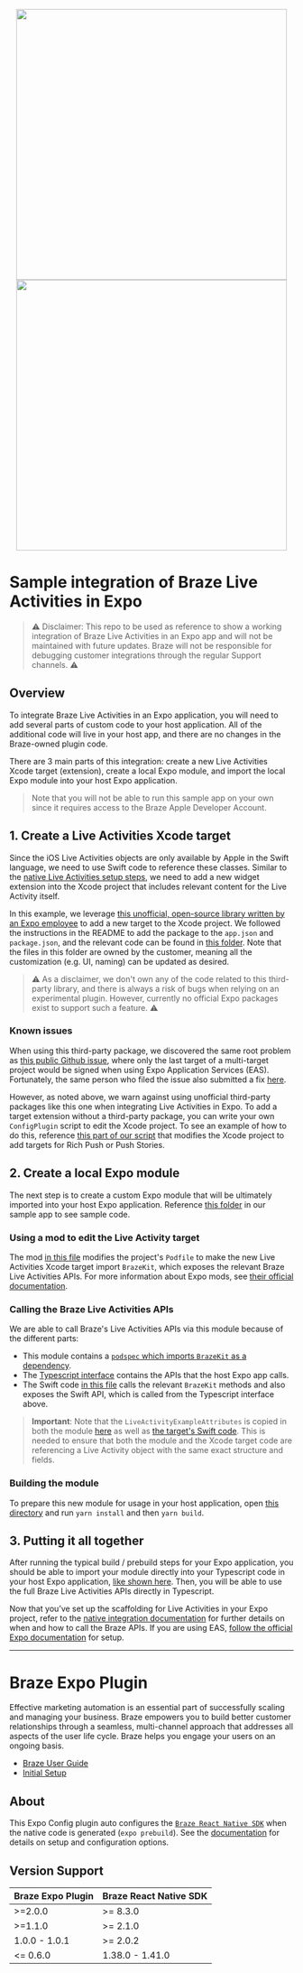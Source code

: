 <p align="center">
  <img width="480" src=".github/assets/logo-light.png#gh-light-mode-only" />
  <img width="480" src=".github/assets/logo-dark.png#gh-dark-mode-only" />
</p>

# Sample integration of Braze Live Activities in Expo

> ⚠️ Disclaimer: This repo to be used as reference to show a working integration of Braze Live Activities in an Expo app and will not be maintained with future updates. Braze will not be responsible for debugging customer integrations through the regular Support channels. ⚠️

## Overview

To integrate Braze Live Activities in an Expo application, you will need to add several parts of custom code to your host application. All of the additional code will live in your host app, and there are no changes in the Braze-owned plugin code.

There are 3 main parts of this integration: create a new Live Activities Xcode target (extension), create a local Expo module, and import the local Expo module into your host Expo application.

> Note that you will not be able to run this sample app on your own since it requires access to the Braze Apple Developer Account.

## 1. Create a Live Activities Xcode target

Since the iOS Live Activities objects are only available by Apple in the Swift language, we need to use Swift code to reference these classes. Similar to the [native Live Activities setup steps](https://braze-inc.github.io/braze-swift-sdk/tutorials/braze/b4-live-activities), we need to add a new widget extension into the Xcode project that includes relevant content for the Live Activity itself.

In this example, we leverage [this unofficial, open-source library written by an Expo employee](https://github.com/EvanBacon/expo-apple-targets) to add a new target to the Xcode project. We followed the instructions in the README to add the package to the `app.json` and `package.json`, and the relevant code can be found in [this folder](https://github.com/braze-inc/braze-expo-plugin-live-activities-sample/tree/main/example/targets/live-activities). Note that the files in this folder are owned by the customer, meaning all the customization (e.g. UI, naming) can be updated as desired.

> ⚠️ As a disclaimer, we don't own any of the code related to this third-party library, and there is always a risk of bugs when relying on an experimental plugin. However, currently no official Expo packages exist to support such a feature. ⚠️

### Known issues

When using this third-party package, we discovered the same root problem as [this public Github issue](https://github.com/EvanBacon/expo-apple-targets/issues/19), where only the last target of a multi-target project would be signed when using Expo Application Services (EAS). Fortunately, the same person who filed the issue also submitted a fix [here](https://github.com/EvanBacon/expo-apple-targets/pull/20).

However, as noted above, we warn against using unofficial third-party packages like this one when integrating Live Activities in Expo. To add a target extension without a third-party package, you can write your own `ConfigPlugin` script to edit the Xcode project. To see an example of how to do this, reference [this part of our script](https://github.com/braze-inc/braze-expo-plugin-live-activities-sample/blob/main/plugin/src/withBrazeiOS.ts#L134-L229) that modifies the Xcode project to add targets for Rich Push or Push Stories.

## 2. Create a local Expo module

The next step is to create a custom Expo module that will be ultimately imported into your host Expo application. Reference [this folder](https://github.com/braze-inc/braze-expo-plugin-live-activities-sample/tree/main/example/modules/live-activity-example) in our sample app to see sample code.

### Using a mod to edit the Live Activity target

The mod [in this file](https://github.com/braze-inc/braze-expo-plugin-live-activities-sample/blob/main/example/modules/live-activity-example/src/withLiveActivities.ts) modifies the project's `Podfile` to make the new Live Activities Xcode target import `BrazeKit`, which exposes the relevant Braze Live Activities APIs. For more information about Expo mods, see [their official documentation](https://docs.expo.dev/config-plugins/plugins-and-mods/).

### Calling the Braze Live Activities APIs

We are able to call Braze's Live Activities APIs via this module because of the different parts:
- This module contains a [`podspec` which imports `BrazeKit` as a dependency](https://github.com/braze-inc/braze-expo-plugin-live-activities-sample/blob/main/example/modules/live-activity-example/ios/LiveActivityExample.podspec#L15).
- The [Typescript interface](https://github.com/braze-inc/braze-expo-plugin-live-activities-sample/blob/main/example/modules/live-activity-example/src/index.ts) contains the APIs that the host Expo app calls.
- The Swift code [in this file](https://github.com/braze-inc/braze-expo-plugin-live-activities-sample/blob/main/example/modules/live-activity-example/ios/LiveActivityExampleModule.swift) calls the relevant `BrazeKit` methods and also exposes the Swift API, which is called from the Typescript interface above.

> **Important**: Note that the `LiveActivityExampleAttributes` is copied in both the module [here](https://github.com/braze-inc/braze-expo-plugin-live-activities-sample/blob/main/example/modules/live-activity-example/ios/LiveActivityExampleModule.swift#L12-L25) as well as [the target's Swift code](https://github.com/braze-inc/braze-expo-plugin-live-activities-sample/blob/main/example/targets/live-activities/LiveActivityExample.swift#L13-L26). This is needed to ensure that both the module and the Xcode target code are referencing a Live Activity object with the same exact structure and fields.

### Building the module

To prepare this new module for usage in your host application, open [this directory](https://github.com/braze-inc/braze-expo-plugin-live-activities-sample/tree/main/example/modules/live-activity-example) and run `yarn install` and then `yarn build`.

## 3. Putting it all together

After running the typical build / prebuild steps for your Expo application, you should be able to import your module directly into your Typescript code in your host Expo application, [like shown here](https://github.com/braze-inc/braze-expo-plugin-live-activities-sample/blob/main/example/components/Braze.tsx#L3). Then, you will be able to use the full Braze Live Activities APIs directly in Typescript.

Now that you’ve set up the scaffolding for Live Activities in your Expo project, refer to the [native integration documentation](https://www.braze.com/docs/developer_guide/platform_integration_guides/swift/live_activities/live_activities) for further details on when and how to call the Braze APIs. If you are using EAS, [follow the official Expo documentation](https://docs.expo.dev/build/introduction/) for setup.

-------

# Braze Expo Plugin

Effective marketing automation is an essential part of successfully scaling and managing your business. Braze empowers you to build better customer relationships through a seamless, multi-channel approach that addresses all aspects of the user life cycle. Braze helps you engage your users on an ongoing basis.

- [Braze User Guide](https://www.braze.com/docs/user_guide/introduction)
- [Initial Setup](https://www.braze.com/docs/developer_guide/platform_integration_guides/react_native/react_sdk_setup/)

## About

This Expo Config plugin auto configures the [`Braze React Native SDK`](https://www.npmjs.com/package/@braze/react-native-sdk) when the native code is generated (`expo prebuild`). See the [documentation](https://www.braze.com/docs/developer_guide/platform_integration_guides/react_native/react_sdk_setup/) for details on setup and configuration options.

## Version Support

| Braze Expo Plugin | Braze React Native SDK |
| ----------------- | ---------------------- |
| >=2.0.0           | >= 8.3.0               |
| >=1.1.0           | >= 2.1.0               |
| 1.0.0 - 1.0.1     | >= 2.0.2               |
| <= 0.6.0          | 1.38.0 - 1.41.0        |
